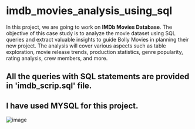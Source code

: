 # imdb_movies_analysis_using_sql

In this project, we are going to work on **IMDb Movies Database**.
The objective of this case study is to analyze the movie dataset using SQL queries and extract valuable insights to guide Bolly Movies in planning their new project. The analysis will cover various aspects such as table exploration, movie release trends, production statistics, genre popularity, rating analysis, crew members, and more.

## All the queries with SQL statements are provided in 'imdb_scrip.sql' file.
## I have used MYSQL for this project.
![image](https://github.com/akshaytekam/imdb_movies_analysis_using_sql/assets/42464327/8a2b320f-f4d8-43a4-9414-77c8a3c07445)
